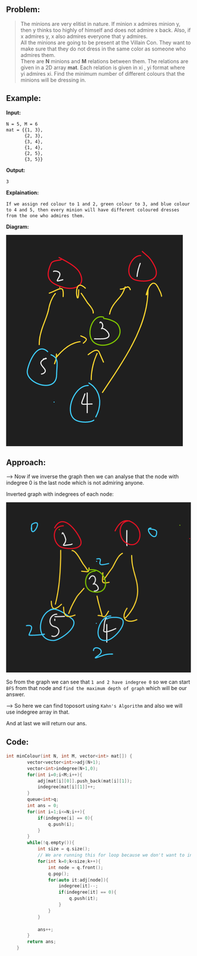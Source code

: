 ## Problem:

> The minions are very elitist in nature. If minion x admires minion y, then y thinks too highly of himself and does not admire x back. Also, if x admires y, x also admires everyone that y admires.  
> All the minions are going to be present at the Villain Con. They want to make sure that they do not dress in the same color as someone who admires them.   
> There are **N** minions and **M** relations between them. The relations are given in a 2D array **mat**. Each relation is given in xi , yi format where yi admires xi. Find the minimum number of different colours that the minions will be dressing in.

## Example:

**Input:**

```
N = 5, M = 6
mat = {{1, 3},
       {2, 3},
       {3, 4},
       {1, 4},
       {2, 5},
       {3, 5}}
```

**Output:**

```
3
```

**Explaination:**

```
If we assign red colour to 1 and 2, green colour to 3, and blue colour to 4 and 5, then every minion will have different coloured dresses from the one who admires them.
```

**Diagram:**

![](../GFG/Attachments/Pasted%20image%2020220604144017.png)

## Approach:

--> Now if we inverse the graph then we can analyse that the node with indegree 0 is the last node which is not admiring anyone.

Inverted graph with indegrees of each node:

![](../GFG/Attachments/Pasted%20image%2020220604144148.png)

So from the graph we can see that `1 and 2 have indegree 0` so we can start `BFS` from that node and `find the maximum depth of graph` which will be our answer.

--> So here we can find toposort using `Kahn's Algorithm` and also we will use indegree array in that.

And at last we will return our ans.

## Code:

```cpp
int minColour(int N, int M, vector<int> mat[]) {
        vector<vector<int>>adj(N+1);
        vector<int>indegree(N+1,0);
        for(int i=0;i<M;i++){
            adj[mat[i][0]].push_back(mat[i][1]);
            indegree[mat[i][1]]++;
        }
        queue<int>q;
        int ans = 0;
        for(int i=1;i<=N;i++){
            if(indegree[i] == 0){
                q.push(i);
            }
        }
        while(!q.empty()){
            int size = q.size();
			// We are running this for loop because we don't want to increase the ans for nodes in same level
            for(int k=0;k<size;k++){
                int node = q.front();
                q.pop();
                for(auto it:adj[node]){
                    indegree[it]--;
                    if(indegree[it] == 0){
                        q.push(it);
                    }
                }
            }

            ans++;
        }
        return ans;
    }
```
